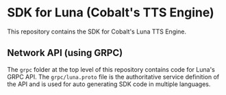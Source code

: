 # SDK for Luna (Cobalt's TTS Engine)

This repository contains the SDK for Cobalt's Luna TTS Engine.

## Network API (using GRPC)

The `grpc` folder at the top level of this repository contains code for Luna's
GRPC API.  The `grpc/luna.proto` file is the authoritative service definition of
the API and is used for auto generating SDK code in multiple languages.
